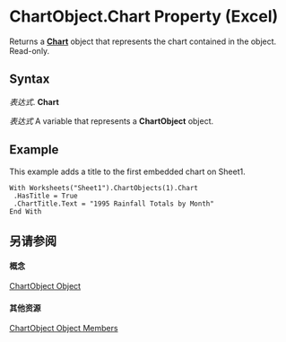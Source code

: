 
# ChartObject.Chart Property (Excel)

Returns a  **[Chart](179c32ce-49bd-6f36-ea12-89fb5443f3ea.md)** object that represents the chart contained in the object. Read-only.


## Syntax

 _表达式_. **Chart**

 _表达式_ A variable that represents a **ChartObject** object.


## Example

This example adds a title to the first embedded chart on Sheet1.


```
With Worksheets("Sheet1").ChartObjects(1).Chart 
 .HasTitle = True 
 .ChartTitle.Text = "1995 Rainfall Totals by Month" 
End With
```


## 另请参阅


#### 概念


[ChartObject Object](b546e6f2-7ac6-2dea-eba2-f98f68f3df65.md)
#### 其他资源


[ChartObject Object Members](http://msdn.microsoft.com/library/b53f82f3-1144-b471-cacc-28bbbc493eba%28Office.15%29.aspx)